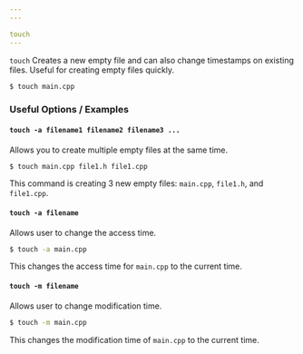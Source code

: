 ```yaml
---
---

touch
---
```

`touch` Creates a new empty file and can also change timestamps on existing files. Useful for creating empty files quickly.
<!-- one line explanation would go here -->

<!-- minimal example -->
~~~ bash
$ touch main.cpp
~~~

<!--more-->

### Useful Options / Examples 

#### `touch -a filename1 filename2 filename3 ...`

Allows you to create multiple empty files at the same time.

~~~ bash
$ touch main.cpp file1.h file1.cpp
~~~
This command is creating 3 new empty files: `main.cpp`, `file1.h`, and `file1.cpp`.

#### `touch -a filename`

Allows user to change the access time.

~~~ bash
$ touch -a main.cpp
~~~
This changes the access time for `main.cpp` to the current time. 

#### `touch -m filename`

Allows user to change modification time.

~~~ bash
$ touch -m main.cpp
~~~ 
This changes the modification time of `main.cpp` to the current time.
